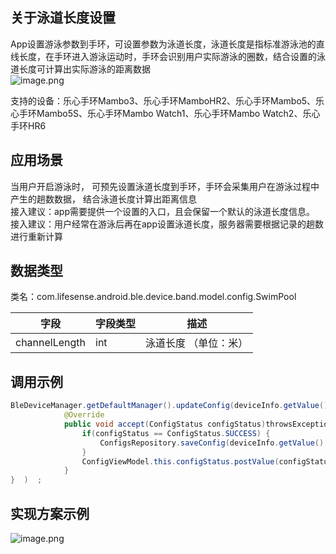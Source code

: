 <a name="G9PFv"></a>
## 关于泳道长度设置
App设置游泳参数到手环，可设置参数为泳道长度，泳道长度是指标准游泳池的直线长度，在手环进入游泳运动时，手环会识别用户实际游泳的圈数，结合设置的泳道长度可计算出实际游泳的距离数据<br />![image.png](https://cdn.nlark.com/yuque/0/2021/png/265997/1616676104976-c8810529-4d17-48e3-bce7-ad3519dd7a20.png#crop=0&crop=0&crop=1&crop=1&height=211&id=OX7nr&margin=%5Bobject%20Object%5D&name=image.png&originHeight=211&originWidth=869&originalType=binary&ratio=1&rotation=0&showTitle=false&size=90072&status=done&style=none&title=&width=869)

支持的设备：乐心手环Mambo3、乐心手环MamboHR2、乐心手环Mambo5、乐心手环Mambo5S、乐心手环Mambo Watch1、乐心手环Mambo Watch2、乐心手环HR6

<a name="pgYXj"></a>
## 应用场景
当用户开启游泳时， 可预先设置泳道长度到手环，手环会采集用户在游泳过程中产生的趟数数据， 结合泳道长度计算出距离信息<br />接入建议：app需要提供一个设置的入口，且会保留一个默认的泳道长度信息。<br />接入建议：用户经常在游泳后再在app设置泳道长度，服务器需要根据记录的趟数进行重新计算
<a name="oD2LX"></a>
## 数据类型
类名：com.lifesense.android.ble.device.band.model.config.SwimPool

| 字段 | 字段类型 | 描述 |
| --- | --- | --- |
| channelLength | int | 泳道长度 （单位：米） |

<a name="hGTCA"></a>
## 调用示例
```java
BleDeviceManager.getDefaultManager().updateConfig(deviceInfo.getValue().getMac(), dialPlate, new Consumer<ConfigStatus>() {
            @Override
            public void accept(ConfigStatus configStatus)throwsException{   
                if(configStatus == ConfigStatus.SUCCESS) {
                    ConfigsRepository.saveConfig(deviceInfo.getValue().getMac(),config);
                }
                ConfigViewModel.this.configStatus.postValue(configStatus);
            }
}  )  ;
```
<a name="KITWx"></a>
## 实现方案示例

![image.png](https://cdn.nlark.com/yuque/0/2021/png/265997/1616676385650-c67fee4e-e339-41f4-864f-008b7ec65b7c.png#crop=0&crop=0&crop=1&crop=1&height=243&id=OjstV&margin=%5Bobject%20Object%5D&name=image.png&originHeight=243&originWidth=862&originalType=binary&ratio=1&rotation=0&showTitle=false&size=12520&status=done&style=none&title=&width=862)

